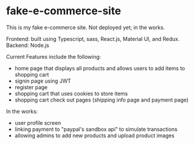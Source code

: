 # fake-e-commerce-site

This is my fake e-commerce site. Not deployed yet; in the works.

Frontend: built using Typescript, sass, React.js, Material UI, and Redux.
Backend: Node.js

Current Features include the following:
  - home page that displays all products and allows users to add items to shopping cart
  - signin page using JWT
  - register page
  - shopping cart that uses cookies to store items
  - shopping cart check out pages (shipping info page and payment page)

In the works:
  - user profile screen
  - linking payment to "paypal's sandbox api" to simulate transactions
  - allowing admins to add new products and upload product images 
